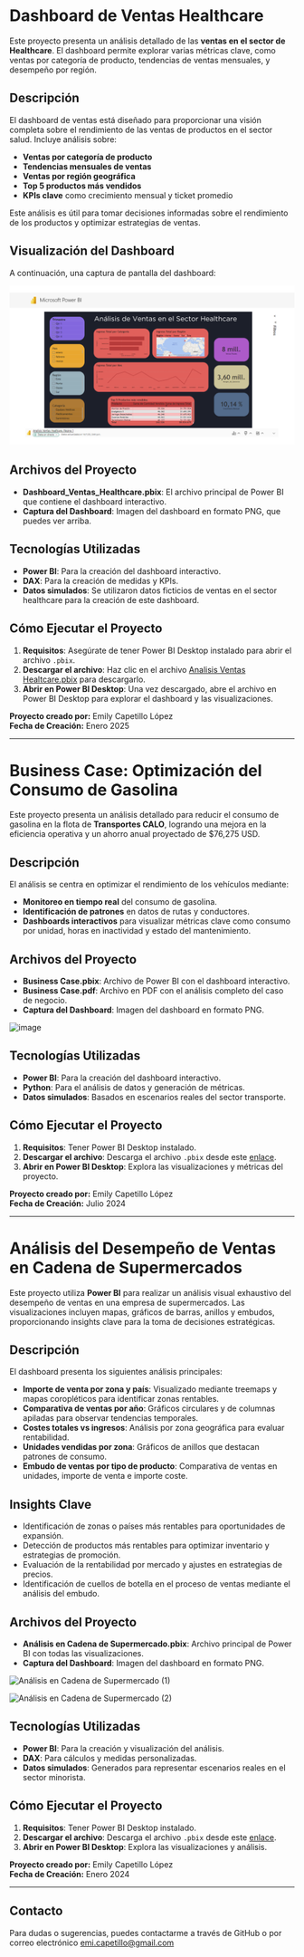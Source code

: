 # Dashboard de Ventas Healthcare

Este proyecto presenta un análisis detallado de las **ventas en el sector de Healthcare**. El dashboard permite explorar varias métricas clave, como ventas por categoría de producto, tendencias de ventas mensuales, y desempeño por región.

## Descripción

El dashboard de ventas está diseñado para proporcionar una visión completa sobre el rendimiento de las ventas de productos en el sector salud. Incluye análisis sobre:

- **Ventas por categoría de producto**
- **Tendencias mensuales de ventas**
- **Ventas por región geográfica**
- **Top 5 productos más vendidos**
- **KPIs clave** como crecimiento mensual y ticket promedio

Este análisis es útil para tomar decisiones informadas sobre el rendimiento de los productos y optimizar estrategias de ventas.

## Visualización del Dashboard

A continuación, una captura de pantalla del dashboard:

![Dashboard de Ventas Healthcare](Dashboard_Healtcare.png)

## Archivos del Proyecto

- **Dashboard_Ventas_Healthcare.pbix**: El archivo principal de Power BI que contiene el dashboard interactivo.
- **Captura del Dashboard**: Imagen del dashboard en formato PNG, que puedes ver arriba.

## Tecnologías Utilizadas

- **Power BI**: Para la creación del dashboard interactivo.
- **DAX**: Para la creación de medidas y KPIs.
- **Datos simulados**: Se utilizaron datos ficticios de ventas en el sector healthcare para la creación de este dashboard.

## Cómo Ejecutar el Proyecto

1. **Requisitos**: Asegúrate de tener Power BI Desktop instalado para abrir el archivo `.pbix`.
2. **Descargar el archivo**: Haz clic en el archivo [Analisis Ventas Healtcare.pbix](https://github.com/e-capetillo/Portafolio/blob/c0a84b85175ea48702c92880fff8e51defbc7d55/Analisis%20Ventas%20Healtcare.pbix) para descargarlo.
3. **Abrir en Power BI Desktop**: Una vez descargado, abre el archivo en Power BI Desktop para explorar el dashboard y las visualizaciones.

**Proyecto creado por:** Emily Capetillo López  
**Fecha de Creación:** Enero 2025  

---

# Business Case: Optimización del Consumo de Gasolina  

Este proyecto presenta un análisis detallado para reducir el consumo de gasolina en la flota de **Transportes CALO**, logrando una mejora en la eficiencia operativa y un ahorro anual proyectado de $76,275 USD.  

## Descripción  

El análisis se centra en optimizar el rendimiento de los vehículos mediante:  
- **Monitoreo en tiempo real** del consumo de gasolina.  
- **Identificación de patrones** en datos de rutas y conductores.  
- **Dashboards interactivos** para visualizar métricas clave como consumo por unidad, horas en inactividad y estado del mantenimiento.  

## Archivos del Proyecto  

- **Business Case.pbix**: Archivo de Power BI con el dashboard interactivo.
- **Business Case.pdf**: Archivo en PDF con el análisis completo del caso de negocio.
- **Captura del Dashboard**: Imagen del dashboard en formato PNG.

![image](https://github.com/user-attachments/assets/1d927870-58e5-40cd-943c-68c3cf57ea68)


## Tecnologías Utilizadas  

- **Power BI**: Para la creación del dashboard interactivo.  
- **Python**: Para el análisis de datos y generación de métricas.  
- **Datos simulados**: Basados en escenarios reales del sector transporte.  

## Cómo Ejecutar el Proyecto  

1. **Requisitos**: Tener Power BI Desktop instalado.  
2. **Descargar el archivo**: Descarga el archivo `.pbix` desde este [enlace](https://github.com/e-capetillo/Portafolio/blob/POWERBI/Business%20Case.pbix).  
3. **Abrir en Power BI Desktop**: Explora las visualizaciones y métricas del proyecto.  

**Proyecto creado por:** Emily Capetillo López  
**Fecha de Creación:** Julio 2024  

---

# Análisis del Desempeño de Ventas en Cadena de Supermercados  

Este proyecto utiliza **Power BI** para realizar un análisis visual exhaustivo del desempeño de ventas en una empresa de supermercados. Las visualizaciones incluyen mapas, gráficos de barras, anillos y embudos, proporcionando insights clave para la toma de decisiones estratégicas.  

## Descripción  

El dashboard presenta los siguientes análisis principales:  
- **Importe de venta por zona y país**: Visualizado mediante treemaps y mapas coropléticos para identificar zonas rentables.  
- **Comparativa de ventas por año**: Gráficos circulares y de columnas apiladas para observar tendencias temporales.  
- **Costes totales vs ingresos**: Análisis por zona geográfica para evaluar rentabilidad.  
- **Unidades vendidas por zona**: Gráficos de anillos que destacan patrones de consumo.  
- **Embudo de ventas por tipo de producto**: Comparativa de ventas en unidades, importe de venta e importe coste.  

## Insights Clave  

- Identificación de zonas o países más rentables para oportunidades de expansión.  
- Detección de productos más rentables para optimizar inventario y estrategias de promoción.  
- Evaluación de la rentabilidad por mercado y ajustes en estrategias de precios.  
- Identificación de cuellos de botella en el proceso de ventas mediante el análisis del embudo.

## Archivos del Proyecto  

- **Análisis en Cadena de Supermercado.pbix**: Archivo principal de Power BI con todas las visualizaciones.  
- **Captura del Dashboard**: Imagen del dashboard en formato PNG.

![Análisis en Cadena de Supermercado (1)](https://github.com/user-attachments/assets/081aae1c-263a-4dfd-97e2-3b95086f1653)

![Análisis en Cadena de Supermercado (2)](https://github.com/user-attachments/assets/8c192c4f-9282-4971-9f23-a44bbb717a77)

## Tecnologías Utilizadas  

- **Power BI**: Para la creación y visualización del análisis.  
- **DAX**: Para cálculos y medidas personalizadas.  
- **Datos simulados**: Generados para representar escenarios reales en el sector minorista.  

## Cómo Ejecutar el Proyecto  

1. **Requisitos**: Tener Power BI Desktop instalado.  
2. **Descargar el archivo**: Descarga el archivo `.pbix` desde este [enlace](https://github.com/e-capetillo/Portafolio/blob/POWERBI/An%C3%A1lisis%20en%20Cadena%20de%20Supermercado.pbix).  
3. **Abrir en Power BI Desktop**: Explora las visualizaciones y análisis.

**Proyecto creado por:** Emily Capetillo López  
**Fecha de Creación:** Enero 2024 

---

## Contacto  

Para dudas o sugerencias, puedes contactarme a través de GitHub o por correo electrónico [emi.capetillo@gmail.com](mailto:emi.capetillo@gmail.com)

